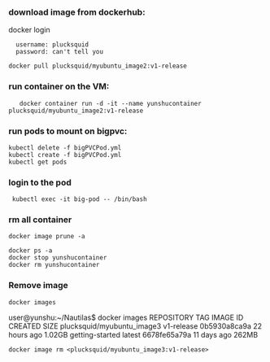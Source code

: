 
### download image from dockerhub:
  docker login
  ```
    username: plucksquid
    password: can't tell you
  ```
  ```
  docker pull plucksquid/myubuntu_image2:v1-release
  ```

### run container on the VM: 
```
   docker container run -d -it --name yunshucontainer plucksquid/myubuntu_image2:v1-release
```

### run pods to mount on bigpvc:

  ```
  kubectl delete -f bigPVCPod.yml
  kubectl create -f bigPVCPod.yml
  kubectl get pods
  ```
  
### login to the pod
  ```
   kubectl exec -it big-pod -- /bin/bash
  ```

### rm all container
  ```
docker image prune -a

docker ps -a
docker stop yunshucontainer
docker rm yunshucontainer

  ```
  
  
### Remove image
```
docker images
```
user@yunshu:~/Nautilas$ docker images
REPOSITORY                       TAG          IMAGE ID       CREATED         SIZE
plucksquid/myubuntu_image3       v1-release   0b5930a8ca9a   22 hours ago    1.02GB
getting-started                  latest       6678fe65a79a   11 days ago     262MB

```
docker image rm <plucksquid/myubuntu_image3:v1-release>
```

